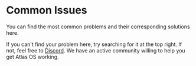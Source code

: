 # Common Issues

You can find the most common problems and their corresponding solutions here.

If you can't find your problem here, try searching for it at the top right. If not, feel free to [Discord](https://discord.com/servers/atlas-795710270000332800). We have an active community willing to help you get Atlas OS working.
